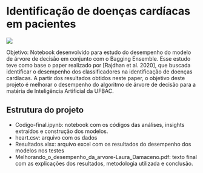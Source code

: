 # Identificação de doenças cardíacas em pacientes

![](https://img.theweek.in/content/dam/week/news/sci-tech/images/2018/8/2/heart-attack-health-human-illus.jpg)

Objetivo: Notebook desenvolvido para estudo do desempenho do modelo de árvore de decisão em conjunto com o Bagging Ensemble.
Esse estudo teve como base o paper realizado por [Rajdhan et al. 2020], que buscada identificar o desempenho dos classificadores na identificação de doenças cardíacas. A partir dos resultados obtidos neste paper, o objetivo deste projeto é melhorar o desempenho do algoritmo de árvore de decisão para a matéria de Inteligência Artificial da UFBAC.

## Estrutura do projeto
- Codigo-final.ipynb: notebook com os códigos das análises, insights extraídos e construção dos modelos.
- heart.csv: arquivo com os dados
- Resultados.xlsx: arquivo excel com os resultados do desempenho dos modelos nos testes
- Melhorando_o_desempenho_da_arvore-Laura_Damaceno.pdf: texto final com as explicações dos resultados, metodologia utilizada e conclusão.


